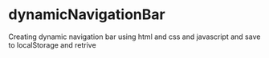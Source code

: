 # dynamicNavigationBar
Creating dynamic navigation bar using html and css and javascript and save to localStorage and retrive
